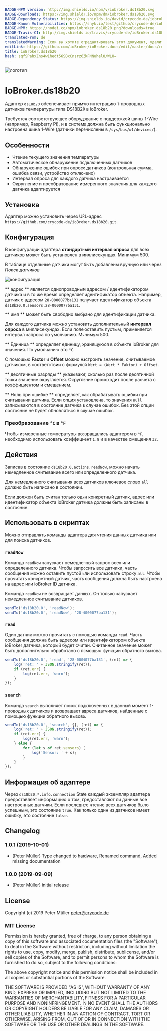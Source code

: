```yaml
---
BADGE-NPM version: http://img.shields.io/npm/v/iobroker.ds18b20.svg
BADGE-Downloads: https://img.shields.io/npm/dm/iobroker.ds18b20.svg
BADGE-Dependency Status: https://img.shields.io/david/crycode-de/iobroker.ds18b20.svg
BADGE-Known Vulnerabilities: https://snyk.io/test/github/crycode-de/ioBroker.ds18b20/badge.svg
BADGE-NPM: https://nodei.co/npm/iobroker.ds18b20.png?downloads=true
BADGE-Travis-CI: http://img.shields.io/travis/crycode-de/ioBroker.ds18b20/master.svg
translatedFrom: de
translatedWarning: Если вы хотите отредактировать этот документ, удалите поле «translationFrom», в противном случае этот документ будет снова автоматически переведен
editLink: https://github.com/ioBroker/ioBroker.docs/edit/master/docs/ru/adapterref/iobroker.ds18b20/README.md
title: ioBroker.ds18b20
hash: sqfSPahxZns4w1hedt56SBxCnsrz6ZkFNNuhelO/WLU=
---
```

![логотип](../../../de/adapterref/iobroker.ds18b20/../../admin/ds18b20.png)

# IoBroker.ds18b20
Адаптер `ds18b20` обеспечивает прямую интеграцию 1-проводных датчиков температуры типа DS18B20 в ioBroker.

Требуется соответствующее оборудование с поддержкой шины 1-Wire (например, Raspberry Pi), и в системе должна быть функционально настроена шина 1-Wire (датчики перечислены в `/sys/bus/w1/devices/`).

## Особенности
* Чтение текущего значения температуры
* Автоматическое обнаружение подключенных датчиков
* Обнаружение ошибок при опросе датчиков (контрольная сумма, ошибка связи, устройство отключено)
* Интервал опроса для каждого датчика настраивается
* Округление и преобразование измеренного значения для каждого датчика адаптируется

## Установка
Адаптер можно установить через URL-адрес `https://github.com/crycode-de/ioBroker.ds18b20.git`.

## Конфигурация
В конфигурации адаптера **стандартный интервал опроса** для всех датчиков может быть установлен в миллисекундах. Минимум 500.

В таблице отдельные датчики могут быть добавлены вручную или через *Поиск датчиков*

![конфигурация](../../../de/adapterref/iobroker.ds18b20/./img/konfiguration.png)

** адрес ** является однопроводным адресом / идентификатором датчика и в то же время определяет идентификатор объекта.
Например, датчик с адресом `28-0000077ba131` получает идентификатор объекта `ds18b20.0.sensors.28-0000077ba131`.

** имя ** может быть свободно выбрано для идентификации датчика.

Для каждого датчика можно установить дополнительный **интервал опроса** в миллисекундах.
Если поле оставить пустым, применяется интервал запроса по умолчанию.
Минимум 500.

** Единица ** определяет единицу, хранящуюся в объекте ioBroker для значения.
По умолчанию это `°C`.

С помощью **Factor** и **Offset** можно настроить значение, считываемое датчиком, в соответствии с формулой `Wert = (Wert * Faktor) + Offset`.

** десятичные разряды ** указывают, сколько раз после десятичной точки значение округляется.
Округление происходит после расчета с коэффициентом и смещением.

** Ноль при ошибке ** определяет, как обрабатывать ошибки при считывании датчика.
Если опция установлена, то значения `null` записываются в состояние датчика в случае ошибок.
Без этой опции состояние не будет обновляться в случае ошибок.

### Преобразование `°C` в `°F`
Чтобы измеренные температуры возвращались адаптером в `°F`, необходимо использовать коэффициент `1.8` и в качестве смещения `32`.

## Действия
Записав в состояние `ds18b20.0.actions.readNow`, можно начать немедленное считывание всего или определенного датчика.

Для немедленного считывания всех датчиков ключевое слово `all` должно быть написано в состоянии.

Если должен быть считан только один конкретный датчик, адрес или идентификатор объекта ioBroker датчика должны быть записаны в состояние.

## Использовать в скриптах
Можно отправлять команды адаптера для чтения данных датчика или для поиска датчиков.

### `readNow`
Команда `readNow` запускает немедленный запрос всех или определенного датчика.
Чтобы запросить все датчики, часть сообщения можно оставить пустой или использовать строку `all`.
Чтобы прочитать конкретный датчик, часть сообщения должна быть настроена на адрес или ioBroker ID датчика.

Команда `readNow` не возвращает данных. Он только запускает немедленное считывание датчиков.

```js
sendTo('ds18b20.0', 'readNow');
sendTo('ds18b20.0', 'readNow', '28-0000077ba131');
```

### `read`
Один датчик можно прочитать с помощью команды `read`.
Часть сообщения должна быть адресом или идентификатором объекта ioBroker датчика, который будет считан.
Считанное значение может быть дополнительно обработано с помощью функции обратного вызова.

```js
sendTo('ds18b20.0', 'read', '28-0000077ba131', (ret) => {
    log('ret: ' + JSON.stringify(ret));
    if (ret.err) {
        log(ret.err, 'warn');
    }
});
```

### `search`
Команда `search` выполняет поиск подключенных в данный момент 1-проводных датчиков и возвращает адреса датчиков, найденные с помощью функции обратного вызова.

```js
sendTo('ds18b20.0', 'search', {}, (ret) => {
    log('ret: ' + JSON.stringify(ret));
    if (ret.err) {
        log(ret.err, 'warn');
    } else {
        for (let s of ret.sensors) {
            log('Sensor: ' + s);
        }
    }
});
```

## Информация об адаптере
Через `ds18b20.*.info.connection` State каждый экземпляр адаптера предоставляет информацию о том, предоставляют ли данные все настроенные датчики.
Если последнее чтение всех датчиков было успешным, это состояние `true`.
Как только один из датчиков имеет ошибку, это состояние `false`.

## Changelog
### 1.0.1 (2019-10-01)
* (Peter Müller) Type changed to hardware, Renamed command, Added missing documentation

### 1.0.0 (2019-09-09)
* (Peter Müller) initial release

## License

Copyright (c) 2019 Peter Müller <peter@crycode.de>

### MIT License

Permission is hereby granted, free of charge, to any person obtaining
a copy of this software and associated documentation files (the
"Software"), to deal in the Software without restriction, including
without limitation the rights to use, copy, modify, merge, publish,
distribute, sublicense, and/or sell copies of the Software, and to
permit persons to whom the Software is furnished to do so, subject to
the following conditions:

The above copyright notice and this permission notice shall be
included in all copies or substantial portions of the Software.

THE SOFTWARE IS PROVIDED "AS IS", WITHOUT WARRANTY OF ANY KIND,
EXPRESS OR IMPLIED, INCLUDING BUT NOT LIMITED TO THE WARRANTIES OF
MERCHANTABILITY, FITNESS FOR A PARTICULAR PURPOSE AND
NONINFRINGEMENT. IN NO EVENT SHALL THE AUTHORS OR COPYRIGHT HOLDERS BE
LIABLE FOR ANY CLAIM, DAMAGES OR OTHER LIABILITY, WHETHER IN AN ACTION
OF CONTRACT, TORT OR OTHERWISE, ARISING FROM, OUT OF OR IN CONNECTION
WITH THE SOFTWARE OR THE USE OR OTHER DEALINGS IN THE SOFTWARE.
